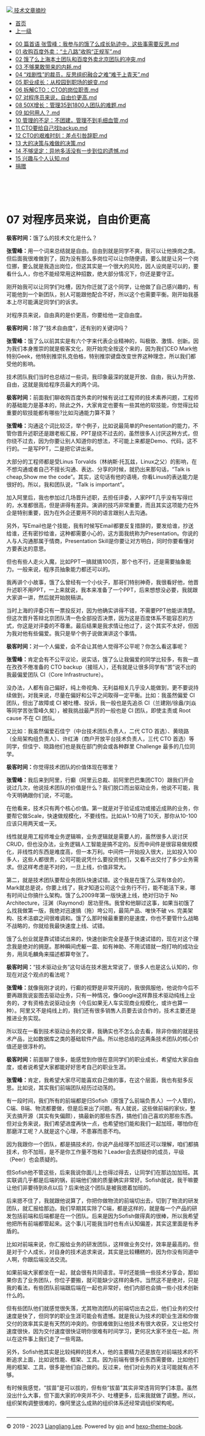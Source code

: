 <!DOCTYPE html>

<html xmlns="http://www.w3.org/1999/xhtml">
<head>
<head>
<meta content="text/html; charset=utf-8" http-equiv="Content-Type"/>
<meta content="width=device-width, initial-scale=1, maximum-scale=1.0, user-scalable=no" name="viewport"/>
<meta content="zh-cn" http-equiv="content-language"/>
<meta content="07 对程序员来说，自由价更高" name="description"/>
<link href="/static/favicon.png" rel="icon"/>
<title>07 对程序员来说，自由价更高 </title>
<link href="/static/index.css" rel="stylesheet"/>
<link href="/static/highlight.min.css" rel="stylesheet"/>
<script src="/static/highlight.min.js"></script>
<meta content="Hexo 4.2.0" name="generator"/>

</head>
<body>
<div class="book-container">
<div class="book-sidebar">
<div class="book-brand">
<a href="/">
<img src="/static/favicon.png"/>
<span>技术文章摘抄</span>
</a>
</div>
<div class="book-menu uncollapsible">
<ul class="uncollapsible">
<li><a class="current-tab" href="/">首页</a></li>
<li><a href="../">上一级</a></li>
</ul>
<ul class="uncollapsible">
<li>
<a class="menu-item" href="/%e4%b8%93%e6%a0%8f/%e8%b6%85%e7%ba%a7%e8%ae%bf%e8%b0%88%ef%bc%9a%e5%af%b9%e8%af%9d%e5%bc%a0%e9%9b%aa%e5%b3%b0/00%20%e7%af%87%e9%a6%96%e8%af%ad%20%e5%bc%a0%e9%9b%aa%e5%b3%b0%ef%bc%9a%e6%88%91%e5%8f%82%e4%b8%8e%e7%9a%84%e9%a5%bf%e4%ba%86%e4%b9%88%e6%88%90%e9%95%bf%e8%bd%a8%e8%bf%b9%e4%b8%ad%ef%bc%8c%e8%bf%99%e4%ba%9b%e4%ba%8b%e9%9c%80%e8%a6%81%e5%8f%8d%e6%80%9d.md" id="00 篇首语 张雪峰：我参与的饿了么成长轨迹中，这些事需要反思.md">00 篇首语 张雪峰：我参与的饿了么成长轨迹中，这些事需要反思.md</a>
</li>
<li>
<a class="menu-item" href="/%e4%b8%93%e6%a0%8f/%e8%b6%85%e7%ba%a7%e8%ae%bf%e8%b0%88%ef%bc%9a%e5%af%b9%e8%af%9d%e5%bc%a0%e9%9b%aa%e5%b3%b0/01%20%e6%94%b6%e8%b4%ad%e7%99%be%e5%ba%a6%e5%a4%96%e5%8d%96%ef%bc%9a%e2%80%9c%e5%9c%9f%e5%85%ab%e8%b7%af%e2%80%9d%e6%94%b6%e8%b4%ad%e2%80%9c%e6%ad%a3%e8%a7%84%e5%86%9b%e2%80%9d.md" id="01 收购百度外卖：“土八路”收购“正规军”.md">01 收购百度外卖：“土八路”收购“正规军”.md</a>
</li>
<li>
<a class="menu-item" href="/%e4%b8%93%e6%a0%8f/%e8%b6%85%e7%ba%a7%e8%ae%bf%e8%b0%88%ef%bc%9a%e5%af%b9%e8%af%9d%e5%bc%a0%e9%9b%aa%e5%b3%b0/02%20%e9%a5%bf%e4%ba%86%e4%b9%88%e4%b8%8a%e6%b5%b7%e6%9c%ac%e5%9c%9f%e5%9b%a2%e9%98%9f%e5%92%8c%e7%99%be%e5%ba%a6%e5%a4%96%e5%8d%96%e5%8c%97%e4%ba%ac%e5%9b%a2%e9%98%9f%e7%9a%84%e5%86%b2%e7%aa%81.md" id="02 饿了么上海本土团队和百度外卖北京团队的冲突.md">02 饿了么上海本土团队和百度外卖北京团队的冲突.md</a>
</li>
<li>
<a class="menu-item" href="/%e4%b8%93%e6%a0%8f/%e8%b6%85%e7%ba%a7%e8%ae%bf%e8%b0%88%ef%bc%9a%e5%af%b9%e8%af%9d%e5%bc%a0%e9%9b%aa%e5%b3%b0/03%20%e4%b8%8d%e5%a4%9f%e6%9e%9c%e6%95%a2%e5%b8%a6%e6%9d%a5%e7%9a%84%e5%86%85%e8%80%97.md" id="03 不够果敢带来的内耗.md">03 不够果敢带来的内耗.md</a>
</li>
<li>
<a class="menu-item" href="/%e4%b8%93%e6%a0%8f/%e8%b6%85%e7%ba%a7%e8%ae%bf%e8%b0%88%ef%bc%9a%e5%af%b9%e8%af%9d%e5%bc%a0%e9%9b%aa%e5%b3%b0/04%20%e2%80%9c%e6%88%8f%e5%89%a7%e6%80%a7%e2%80%9d%e7%9a%84%e8%a3%81%e5%91%98%ef%bc%8c%e5%8f%8d%e6%80%9d%e7%bb%84%e7%bb%87%e8%9e%8d%e5%90%88%e4%b9%8b%e9%9a%be%e2%80%9c%e9%9a%be%e4%ba%8e%e4%b8%8a%e9%9d%92%e5%a4%a9%e2%80%9d.md" id="04 “戏剧性”的裁员，反思组织融合之难“难于上青天”.md">04 “戏剧性”的裁员，反思组织融合之难“难于上青天”.md</a>
</li>
<li>
<a class="menu-item" href="/%e4%b8%93%e6%a0%8f/%e8%b6%85%e7%ba%a7%e8%ae%bf%e8%b0%88%ef%bc%9a%e5%af%b9%e8%af%9d%e5%bc%a0%e9%9b%aa%e5%b3%b0/05%20%e8%81%8c%e4%b8%9a%e6%88%90%e9%95%bf%ef%bc%9a%e4%bb%8e%e6%a0%a1%e5%9b%ad%e5%88%b0%e8%81%8c%e5%9c%ba%e7%9a%84%e8%9c%95%e5%8f%98.md" id="05 职业成长：从校园到职场的蜕变.md">05 职业成长：从校园到职场的蜕变.md</a>
</li>
<li>
<a class="menu-item" href="/%e4%b8%93%e6%a0%8f/%e8%b6%85%e7%ba%a7%e8%ae%bf%e8%b0%88%ef%bc%9a%e5%af%b9%e8%af%9d%e5%bc%a0%e9%9b%aa%e5%b3%b0/06%20%e6%8b%86%e8%a7%a3CTO%ef%bc%9aCTO%e7%9a%84%e5%b2%97%e4%bd%8d%e8%81%8c%e8%b4%a3.md" id="06 拆解CTO：CTO的岗位职责.md">06 拆解CTO：CTO的岗位职责.md</a>
</li>
<li>
<a class="menu-item" href="/%e4%b8%93%e6%a0%8f/%e8%b6%85%e7%ba%a7%e8%ae%bf%e8%b0%88%ef%bc%9a%e5%af%b9%e8%af%9d%e5%bc%a0%e9%9b%aa%e5%b3%b0/07%20%e5%af%b9%e7%a8%8b%e5%ba%8f%e5%91%98%e6%9d%a5%e8%af%b4%ef%bc%8c%e8%87%aa%e7%94%b1%e4%bb%b7%e6%9b%b4%e9%ab%98.md" id="07 对程序员来说，自由价更高.md">07 对程序员来说，自由价更高.md</a>
</li>
<li>
<a class="menu-item" href="/%e4%b8%93%e6%a0%8f/%e8%b6%85%e7%ba%a7%e8%ae%bf%e8%b0%88%ef%bc%9a%e5%af%b9%e8%af%9d%e5%bc%a0%e9%9b%aa%e5%b3%b0/08%2050X%e5%a2%9e%e9%95%bf%ef%bc%9a%e7%ae%a1%e7%90%8635%e5%88%b01800%e4%ba%ba%e5%9b%a2%e9%98%9f%e7%9a%84%e9%9a%be%e9%a2%98.md" id="08 50X增长：管理35到1800人团队的难题.md">08 50X增长：管理35到1800人团队的难题.md</a>
</li>
<li>
<a class="menu-item" href="/%e4%b8%93%e6%a0%8f/%e8%b6%85%e7%ba%a7%e8%ae%bf%e8%b0%88%ef%bc%9a%e5%af%b9%e8%af%9d%e5%bc%a0%e9%9b%aa%e5%b3%b0/09%20%e5%a6%82%e4%bd%95%e7%94%a8%e4%ba%ba%ef%bc%9f.md" id="09 如何用人？.md">09 如何用人？.md</a>
</li>
<li>
<a class="menu-item" href="/%e4%b8%93%e6%a0%8f/%e8%b6%85%e7%ba%a7%e8%ae%bf%e8%b0%88%ef%bc%9a%e5%af%b9%e8%af%9d%e5%bc%a0%e9%9b%aa%e5%b3%b0/10%20%e7%ae%a1%e7%90%86%e7%9a%84%e4%b8%8d%e8%b6%b3%ef%bc%9a%e4%b8%8d%e5%9b%a2%e5%bb%ba%ef%bc%8c%e7%ae%a1%e7%90%86%e4%b8%8d%e5%88%b0%e6%af%9b%e7%bb%86%e8%a1%80%e7%ae%a1.md" id="10 管理的不足：不团建，管理不到毛细血管.md">10 管理的不足：不团建，管理不到毛细血管.md</a>
</li>
<li>
<a class="menu-item" href="/%e4%b8%93%e6%a0%8f/%e8%b6%85%e7%ba%a7%e8%ae%bf%e8%b0%88%ef%bc%9a%e5%af%b9%e8%af%9d%e5%bc%a0%e9%9b%aa%e5%b3%b0/11%20CTO%e8%a6%81%e7%bb%99%e8%87%aa%e5%b7%b1%e6%89%bebackup.md" id="11 CTO要给自己找backup.md">11 CTO要给自己找backup.md</a>
</li>
<li>
<a class="menu-item" href="/%e4%b8%93%e6%a0%8f/%e8%b6%85%e7%ba%a7%e8%ae%bf%e8%b0%88%ef%bc%9a%e5%af%b9%e8%af%9d%e5%bc%a0%e9%9b%aa%e5%b3%b0/12%20CTO%e7%9a%84%e8%89%b0%e9%9a%be%e6%97%b6%e5%88%bb%ef%bc%9a%e5%b7%ae%e7%82%b9%e5%bc%95%e5%92%8e%e8%be%9e%e8%81%8c.md" id="12 CTO的艰难时刻：差点引咎辞职.md">12 CTO的艰难时刻：差点引咎辞职.md</a>
</li>
<li>
<a class="menu-item" href="/%e4%b8%93%e6%a0%8f/%e8%b6%85%e7%ba%a7%e8%ae%bf%e8%b0%88%ef%bc%9a%e5%af%b9%e8%af%9d%e5%bc%a0%e9%9b%aa%e5%b3%b0/13%20%e5%a4%a7%e7%9a%84%e5%86%b3%e7%ad%96%e4%b8%8e%e9%9a%be%e5%81%9a%e7%9a%84%e5%86%b3%e7%ad%96.md" id="13 大的决策与难做的决策.md">13 大的决策与难做的决策.md</a>
</li>
<li>
<a class="menu-item" href="/%e4%b8%93%e6%a0%8f/%e8%b6%85%e7%ba%a7%e8%ae%bf%e8%b0%88%ef%bc%9a%e5%af%b9%e8%af%9d%e5%bc%a0%e9%9b%aa%e5%b3%b0/14%20%e4%b8%8d%e5%a4%9f%e5%9d%9a%e5%ae%9a%ef%bc%9a%e5%bc%82%e5%9c%b0%e5%a4%9a%e6%b4%bb%e6%b2%a1%e6%9c%89%e4%b8%80%e6%ad%a5%e5%88%b0%e4%bd%8d%e7%9a%84%e9%81%97%e6%86%be.md" id="14 不够坚定：异地多活没有一步到位的遗憾.md">14 不够坚定：异地多活没有一步到位的遗憾.md</a>
</li>
<li>
<a class="menu-item" href="/%e4%b8%93%e6%a0%8f/%e8%b6%85%e7%ba%a7%e8%ae%bf%e8%b0%88%ef%bc%9a%e5%af%b9%e8%af%9d%e5%bc%a0%e9%9b%aa%e5%b3%b0/15%20%e5%85%b4%e8%b6%a3%e4%b8%8e%e4%b8%aa%e4%ba%ba%e8%ae%a4%e7%9f%a5.md" id="15 兴趣与个人认知.md">15 兴趣与个人认知.md</a>
</li>
<li><a href="/assets/捐赠.md">捐赠</a></li>
</ul>
</div>
</div>
<div class="sidebar-toggle" onclick="sidebar_toggle()" onmouseleave="remove_inner()" onmouseover="add_inner()">
<div class="sidebar-toggle-inner"></div>
</div>
<div class="off-canvas-content">
<div class="columns">
<div class="column col-12 col-lg-12">
<div class="book-navbar">
<header class="navbar">
<section class="navbar-section">
<a onclick="open_sidebar()">
<i class="icon icon-menu"></i>
</a>
</section>
</header>
</div>
<div class="book-content" style="max-width: 960px; margin: 0 auto;
    overflow-x: auto;
    overflow-y: hidden;">
<div class="book-post">

<p align="center" id="tip"></p>
<h1 class="title" data-id="07 对程序员来说，自由价更高" id="title">07 对程序员来说，自由价更高</h1>
<div><p><strong>极客时间：</strong>饿了么的技术文化是什么？</p>
<p><strong>张雪峰：</strong>用一个词来总结就是自由。自由到就是同学不爽，我可以让他换岗之类。但后面我很难做到了，因为没有那么多岗位可以让你随便调，要么就是让另一个岗位挪，要么就是我造出岗位，但这其实是一个很大的风险，因人设岗是可以的，要看什么人，你也不能经常用这种招数，绝大部分情况下，你还是要守正。</p>
<p>刚开始我可以让同学们吐槽，因为你迁就了这个同学，让他做了自己感兴趣的，有可能他到一个新团队，别人可能跟他配合不好，所以这个也需要平衡。刚开始我基本上尽可能满足同学们的诉求。</p>
<p>对程序员来说，自由真的是价更高，你要给他一定自由度。</p>
<p><strong>极客时间：</strong>除了“技术自由度”，还有别的关键词吗？</p>
<p><strong>张雪峰：</strong>饿了么以前其实是有六个字来代表企业精神的，叫极致、激情、创新。因为我们本身推崇的就是极客文化，刚开始完全按这个来的，因为我们CEO Mark他特别Geek，他特别推崇扎克伯格，特别推崇键盘改变世界这种理念，所以我们都受他的影响。</p>
<p>技术团队我们当时也总结过一些词，我印象最深的就是开放、自由，我认为开放、自由，这就是我给程序员最大的两个词。</p>
<p><strong>极客时间：</strong>前面我们聊收购百度外卖的时候有说过工程师的技术素养问题，工程师的基础能力是基本的，除此之外，大家肯定也要有一些其他的软技能，你觉得比较重要的软技能都有哪些?比如沟通能力算不算？</p>
<p><strong>张雪峰：</strong>沟通这个词比较泛，举个例子，比如说最简单的Presentation的能力，不管你晋升述职还是跟老板汇报，PPT是绕不过去的，虽然很多人讨厌这种方式，但你绕不过去，因为你要让别人知道你的想法，不可能上来都是Demo、代码，这不行的。一是写PPT，二是把它讲出来。</p>
<p>大部分的工程师都是受Linus Torvalds（林纳斯·托瓦兹，Linux之父）的影响，在不想沟通或者自己不擅长沟通、表达、分享的时候，就扔出来那句话，“Talk is cheap,Show me the code”。其实，这句话有他的语境，你看Linus的表达能力是很好的。所以，我和团队说，“Talk is important”。</p>
<p>加入阿里后，我也参加过几场晋升述职，去担任评委，人家PPT几乎没有写得烂的，水准都很高，但是讲得有差异。演讲的技巧非常重要，而且其实这项能力在外企是特别重要，因为在外企还要用不同的语言跟别人去沟通。</p>
<p>另外，写Email也是个技能，我有时候写Email都要反复措辞的，要发给谁，抄送给谁，还有密抄给谁，这种都需要小心的，这方面我统称为Presentation。你说的人与人沟通那属于情商，Presentation Skill是你要让对方明白，同时你要看懂对方要表达的意思。</p>
<p>但也有些人走火入魔，比如PPT一搞就搞100页，那个也不行，还是需要抽象能力。一般来说，程序员抽象能力都还可以的。</p>
<p>我再讲个小故事，饿了么曾经有一个小伙子，那哥们特别神奇，我很看好他，他晋升述职不用PPT，一上来就说，我本来准备了一个PPT，后来想想没必要，我就跟大家讲一讲，然后就开始脱稿讲。</p>
<p>当时上海的评委只有一票投反对，因为他确实讲得不错，不需要PPT他能讲清楚。但这次晋升答辩北京团队清一色全部投否决票，因为这是百度体系不能容忍的方式，你这是对评委的不尊重。最后结果是我求情让他过了，这个其实不太好，但因为我对他有些偏爱。我只是举个例子说做演讲这个事情。</p>
<p><strong>极客时间：</strong>对一个人偏爱，会不会让其他人觉得不公平呢？你怎么看这事呢？</p>
<p><strong>张雪峰：</strong>肯定会有不公平议论，说实话，饿了么让我偏爱的同学比较多，有我一直在孜孜不倦准备的 CTO backup（接班人），还有就是让很多同学有“苦”说不出的我最偏爱团队 CI（Core Infrastructure）。</p>
<p>没办法，人都有自己偏好，纯上帝视角、无利益相关几乎没人能做到，更不要说持续做到，对我来说，尽量在偏好和公平之间取得一定平衡。比如：我虽然偏爱 CI 团队，但出了故障或 CI 被吐槽、投诉，我一般也是先追杀 CI（兰建刚/徐盎/刘焱等同学苦张雪峰久矣），被我挑战最严厉的一般也是 CI 团队，即使主责或 Root cause 不在 CI 团队。</p>
<p>又比如：我虽然偏爱石佳宁（中台技术团队负责人，二代 CTO 首选）、黄晓路（全局架构组负责人）、许红涛（商户开放平台技术负责人，三代 CTO 首选）等同学，但佳宁、晓路他们也是我在部门例会或各种群里 Challenge 最多的几位同学。</p>
<p><strong>极客时间：</strong>你觉得技术团队的价值体现在哪里？</p>
<p><strong>张雪峰：</strong>我后来到阿里，行癫（阿里云总裁、前阿里巴巴集团CTO）跟我们开会说过几次，他说技术团队的价值是什么？我们脱口而出驱动业务，他说不可能，我今天明确跟你们说，不可能。</p>
<p>在他看来，技术只有两个核心价值。第一就是对于验证成功或接近成熟的业务，你要帮它做Scale，快速做规模化，不要线性。比如从1-10用了10天，那你从10-100应该只用两天或一天。</p>
<p>线性就是用工程师堆业务逻辑嘛，业务逻辑就是需要人的，虽然很多人说讨厌CRUD，但也没办法，业务逻辑人工智能是搞不定的。反而中间件是很容易做规模化，非线性的东西是难度高，但一本万利。中间件一开始投入很大，比如投入100多人，这些人都很贵，公司可能说凭什么要投资他们，又看不出交付了多少业务需求。但这样考虑是不对的，一旦上线，价值非常大。</p>
<p>第二，就是技术团队要帮业务团队快速试错。这个我是在饿了么深有体会的，Mark就总是说，你要上线了，我才知道公司这个业务行不行，能不能活下来，哪有时间让你搞什么架构。饿了么2009年第一版快速上线，绝对归功于 No Architecture，汪渊（Raymond）居功至伟。我曾和他聊过这事，如果当初饿了么找我做第一版，我绝对迅速搞（拖）垮公司，最简产品、唯快不破 vs. 完美架构、技术洁癖之间很难调和。饿了么那时候最重要的是速度，你也不要管什么战略不战略的，你就给我最快速度上线、试错。</p>
<p>饿了么创业就是靠试错试出来的，快速创新完全是基于快速试错的，现在对这个理念我是绝对的拥趸。那种瞬间虎躯一震、如有神助、不用试错就一炮打响的成功业务，用凤毛麟角来描述都算夸张了。</p>
<p><strong>极客时间：</strong>“技术驱动业务”这句话在技术圈太常说了，很多人也是这么认知的，你现在对这个观点的看法呢？</p>
<p><strong>张雪峰：</strong>就像我刚才说的，行癫的视野是非常开阔的，我很佩服他，他说你今后不要再跟我说妄图去驱动业务，只有一种情况，像Google这样靠技术驱动纯线上业务的，才有资格去说驱动业务（今后如果无人车实现商业规模化，或许也算一种）。阿里又不是纯线上的，我们还有很多销售人员要去谈合作的，技术主要还是推进业务实现。</p>
<p>所以现在一看到技术驱动业务的文章，我确实也不怎么会去看，除非你做的就是技术产品，比如数据库之类的基础软件产品。所以他总结的这两条技术团队的核心价值还是很淳朴的。</p>
<p><strong>极客时间：</strong>前面聊了很多，能感觉到你很在意同学们的职业成长，希望给大家自由度，或者说希望大家都能好好思考自己的职业生涯。</p>
<p><strong>张雪峰：</strong>肯定，我希望大家尽可能喜欢自己做的事，在这个层面，我也有挺多反思。比如说，其实我们前端团队经历过动荡的。</p>
<p>有一段时间，我们所有的前端都是归Sofish（原饿了么前端负责人）一个人管的，C端、B端、物流都要做，但是后来出了问题。有人就说，这些做前端的家伙，整天去搞开源（其实有失偏颇），搞最新的那些东西，搞他们自己喜欢的那些东西。但对业务来说，我们希望进度再快一点，也希望他们能和我们一起加班，哪怕你在那磨洋工呢？人就是这个心理，不患寡而患不均。</p>
<p>因为我跟你一个团队，都是搞技术的，你说产品经理不加班还可以理解，咱们都搞技术，你不加班，是不是你工作量不饱和？Leader会去质疑你的成员，平级（Peer）也会质疑的。</p>
<p>但Sofish他不管这些，后来我说你面儿上也得过得去，让同学们在那边加加班。其实联调几乎都是后端的锅，前端他们做的质量确实非常好。Sofish就说，我干嘛要让他们非要待到8点以后？后来他这个团队是被我摁着加班的。</p>
<p>后来摁不住了，我就跟他说算了，你把你做物流的前端切出去，切到了物流的研发团队，就汇报给那边。我们早期其实除了C端，都是这样的，就是每一个产品的研发包括前端和后端都是在一个团队。后来是因为Sofish做得真的很棒，所以我希望他把所有前端都管起来。这个事儿可能我当时也有点认知偏差，其实这里面是有矛盾的。</p>
<p>比如对前端来说，你汇报给业务的研发团队，这样做业务交付，效率是最高的。但是对于个人成长，对自身的技术追求来说，其实是比较糟糕的，因为你没有同道中人啊，你跟后端没法交流。</p>
<p>如果前端大家都坐在一起，就会很有共同语言。平时还能搞一些技术分享会，那如果你去了业务团队，你位子要搬，就可能缺少这样的条件。当然这不是绝对，只是我的看法，有些团队前端跟后端在一起也非常好，他们内部也会搞一些小技术创新什么的。</p>
<p>但有些团队他们就感觉很失落，尤其物流团队的前端切出去之后，他们业务的交付速度是快了，但同学的职业生涯可能会有遗憾。就是我认为技术的职业生涯和你做交付的效率其实是有天然的冲突的。你很难做到让他技术有很大收获，又让他交付速度很快，因为交付速度很快证明你很难有时间学习，更何况大家不坐在一起。所以在这件事上我们走了一些弯路。</p>
<p>另外，Sofish他其实是比较纯粹的技术人，他的主要精力还是放在对前端技术的不断追求上面，比如说性能、框架、工具。因为前端有很多的东西需要做，比如他们用的框架、工具，很多是他们自己做的。反过来，他们对业务的关注可能就有点不够。</p>
<p>有时候我感觉，“拔苗”是可以拔的，但有些“拔苗”其实非常违背同学们本意。虽然没出什么大事，但下面大家的冲突并不少、吐槽更多，后来我就做了调整。所以，组织架构调整很难的，像阿里这么成熟的组织体系还经常调组织架构呢。</p>
</div>
</div>
<div>
<div id="prePage" style="float: left">
</div>
<div id="nextPage" style="float: right">
</div>
</div>
</div>
</div>
</div>
<div class="copyright">
<hr/>
<p>© 2019 - 2023 <a href="/cdn-cgi/l/email-protection#ff939393c6cbcececfc8bf98929e9693d19c9092" target="_blank">Liangliang Lee</a>.
                    Powered by <a href="https://github.com/gin-gonic/gin" target="_blank">gin</a> and <a href="https://github.com/kaiiiz/hexo-theme-book" target="_blank">hexo-theme-book</a>.</p>
</div>
</div>
<a class="off-canvas-overlay" onclick="hide_canvas()"></a>
</div>
<script>(function(){function c(){var b=a.contentDocument||a.contentWindow.document;if(b){var d=b.createElement('script');d.innerHTML="window.__CF$cv$params={r:'8f0e8f34480410c9',t:'MTczNDAxNTM2OC4wMDAwMDA='};var a=document.createElement('script');a.nonce='';a.src='/cdn-cgi/challenge-platform/scripts/jsd/main.js';document.getElementsByTagName('head')[0].appendChild(a);";b.getElementsByTagName('head')[0].appendChild(d)}}if(document.body){var a=document.createElement('iframe');a.height=1;a.width=1;a.style.position='absolute';a.style.top=0;a.style.left=0;a.style.border='none';a.style.visibility='hidden';document.body.appendChild(a);if('loading'!==document.readyState)c();else if(window.addEventListener)document.addEventListener('DOMContentLoaded',c);else{var e=document.onreadystatechange||function(){};document.onreadystatechange=function(b){e(b);'loading'!==document.readyState&&(document.onreadystatechange=e,c())}}}})();</script></body>

<script src="/static/index.js"></script>
</head></html>